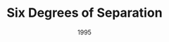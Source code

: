 ---
layout: productions
redirect_from:
- /productions/1995_Six_Degrees_of_Separation
title: Six Degrees of Separation
date: 1995
featured_image:
category:
Theatre: Players by the Sea
cast:
crew:
- Director: Michael Lipp
external_links:
---